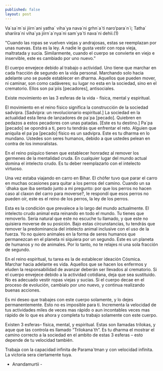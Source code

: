 ```yaml
---
published: false
layout: post
---
```





Va´sa´m´si jiirn´ani yatha´ viha´ya nava´ni grhn´a´ti naro’para´n´i;
Tatha´ shariira´ni viha´ya jiirn´a´nya´ni sam´ya´ti nava´ni dehii.(1)

"Cuando las ropas se vuelven viejas y andrajosas, estas se reemplazan por unas nuevas. Esta es la ley. A nadie le gusta vestir con ropa vieja, maltratada y sucia. Similarmente, cuando el cuerpo se convierte en viejo e inservible, este es cambiado por uno nuevo.”

El cuerpo envejece debido al trabajo o actividad. Uno tiene que marchar en cada fracción de segundo en la vida personal. Marchando solo hacia adelante uno se puede establecer en dharma. Aquellos que pueden mover, ni caminar, son como cadáveres; su lugar no esta en la sociedad, sino en el crematorio. Ellos son pa´piis [pecadores], antisociales.

Existe movimiento en las 3 esferas de la vida - física, mental y espiritual.

El movimiento en el reino físico significa la construcción de la sociedad sadvipra.
 [Sadvipra: un revolucionario espiritual.] La sociedad en la actualidad esta llena de lanzadores de  pa´pa [pecado]. Quiebren en pedazos a estos pecadores con unas patadas. [Este es tu destino.] Pa´pa [pecado] se opondrá a ti, pero tu tendrás que enfrentar el reto. Alguien que aniquila el pa´pa [pecado] físico es un sadvipra. Este es tu dharma en lo mundano. Ustedes son seres humanos, debido a que ustedes pelean en contra de los inmoralistas.

En el reino psíquico tienen que establecer honradez al remover los germenes de la mentalidad cruda. En cualquier lugar del mundo actual domina el intelecto crudo. Es tu deber reemplazarlo con el intelecto virtuoso.

Una vez estaba viajando en carro en Bihar. El chófer tuvo que parar el carro en muchas ocasiones para quitar a los perros del camino. Cuando un sa´dhaka que iba sentado junto a mi pregunto: por que los perros no hacen caso al claxon del carro para moverse?, le respondí que esos perros no pueden oír, este es el reino de los perros, la ley de los perros.

Esta es la condición que prevalece a lo largo del mundo actualmente. El intelecto crudo animal esta reinando en todo el mundo. Tu tienes que removerlo. Seria natural que este no escuche tu llamado, y que este no quisiera moverse de su posición. Bajo estas circunstancias, tu tendrás que remover la predominancia del intelecto animal inclusive con el uso de la fuerza. Yo no quiero animales en la forma de seres humanos que permanezcan en el planeta ni siquiera por un segundo. Este es un planeta de humanos y no de animales. Por lo tanto, no te relajes ni una sola fracción de segundo.


En el reino espiritual, tu tarea es la de establecer ideación Cósmica. Marchar hacia adelante es vida. Aquellos que se hacen los enfermos y eluden la responsabilidad de avanzar deberán ser llevados al crematorio. Si el cuerpo envejece debido a la actividad cotidiana, deja que sea sustituido. No es adecuado vestir ropas viejas y sucias. Si el cuerpo decae en el proceso de evolución, cambialo por uno nuevo, y continua realizando buenas acciones.

Es mi deseo que trabajes con este cuerpo solamente, y lo dejes permanentemente. Esto no es imposible para ti. Incrementa la velocidad de tus actividades miles de veces mas rápido o aun incontables veces mas rápido de lo que es ahora y completa tu trabajo solamente con este cuerpo.

Existen 3 esferas– física, mental, y espiritual. Estas son llamadas trilokas, y aque que las controla es llamado “Trilokana´th”. Es tu dharma el mostrar el camino correcto a la sociedad en el ambito de estas 3 esferas – esto depende de tu velocidad también.

Trabaja con la capacidad infinita de Parama´tman y con velocidad infinita. La victoria sera ciertamente tuya.

- Anandamurtii -
